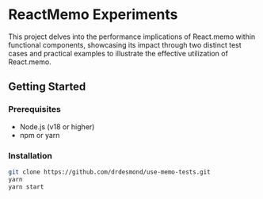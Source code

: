 # ReactMemo Experiments

This project delves into the performance implications of React.memo within functional components, showcasing its impact through two distinct test cases and practical examples to illustrate the effective utilization of React.memo.

## Getting Started

### Prerequisites

- Node.js (v18 or higher)
- npm or yarn

### Installation

   ```bash
   git clone https://github.com/drdesmond/use-memo-tests.git
   yarn
   yarn start
